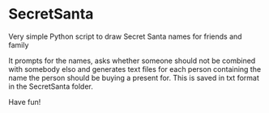 # SecretSanta
Very simple Python script to draw Secret Santa names for friends and family

It prompts for the names, asks whether someone should not be combined with somebody elso and
generates text files for each person containing the name the person should be buying a present for. 
This is saved in txt format in the SecretSanta folder.

Have fun!
